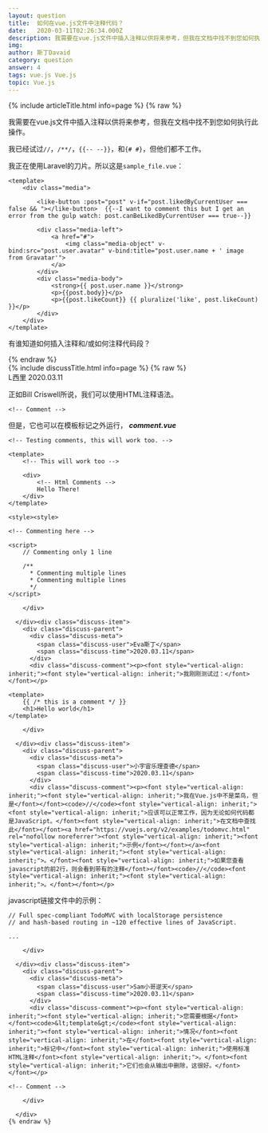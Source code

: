 ```yaml
---
layout: question
title:  如何在vue.js文件中注释代码？
date:   2020-03-11T02:26:34.000Z
description: 我需要在vue.js文件中插入注释以供将来参考，但我在文档中找不到您如何执行此操作。我已经试过//，/\*\*/，{{-- --}}，和{# #}，但他们...
img: 
author: 斯丁Davaid
category: question
answer: 4
tags: vue.js Vue.js
topic: Vue.js
---
```

<div class="article-root">
  <div class="article">
    {% include articleTitle.html info=page %}
    {% raw %}
    <div class="article-content"><p><font style="vertical-align: inherit;"><font style="vertical-align: inherit;">我需要在vue.js文件中插入注释以供将来参考，但我在文档中找不到您如何执行此操作。</font></font></p>

<p><font style="vertical-align: inherit;"><font style="vertical-align: inherit;">我已经试过</font></font><code>//</code><font style="vertical-align: inherit;"><font style="vertical-align: inherit;">，</font></font><code>/**/</code><font style="vertical-align: inherit;"><font style="vertical-align: inherit;">，</font></font><code>{{-- --}}</code><font style="vertical-align: inherit;"><font style="vertical-align: inherit;">，和</font></font><code>{# #}</code><font style="vertical-align: inherit;"><font style="vertical-align: inherit;">，但他们都不工作。</font></font></p>

<p><font style="vertical-align: inherit;"><font style="vertical-align: inherit;">我正在使用Laravel的刀片。</font><font style="vertical-align: inherit;">所以这是</font></font><code>sample_file.vue</code><font style="vertical-align: inherit;"><font style="vertical-align: inherit;">：</font></font></p>

<pre><code>&lt;template&gt;<font></font>
    &lt;div class="media"&gt;<font></font>
<font></font>
        &lt;like-button :post="post" v-if="post.likedByCurrentUser === false &amp;&amp; "&gt;&lt;/like-button&gt;  {{--I want to comment this but I get an error from the gulp watch: post.canBeLikedByCurrentUser === true--}}<font></font>
<font></font>
        &lt;div class="media-left"&gt;<font></font>
            &lt;a href="#"&gt;<font></font>
                &lt;img class="media-object" v-bind:src="post.user.avatar" v-bind:title="post.user.name + ' image from Gravatar'"&gt;<font></font>
            &lt;/a&gt;<font></font>
        &lt;/div&gt;<font></font>
        &lt;div class="media-body"&gt;<font></font>
            &lt;strong&gt;{{ post.user.name }}&lt;/strong&gt;<font></font>
            &lt;p&gt;{{post.body}}&lt;/p&gt;<font></font>
            &lt;p&gt;{{post.likeCount}} {{ pluralize('like', post.likeCount) }}&lt;/p&gt;<font></font>
        &lt;/div&gt;<font></font>
    &lt;/div&gt;<font></font>
&lt;/template&gt; <font></font>
</code></pre>

<p><font style="vertical-align: inherit;"><font style="vertical-align: inherit;">有谁知道如何插入注释和/或如何注释代码段？</font></font></p></div>
    {% endraw %}
  </div>

  <div class="discuss-wrapper">
    {% include discussTitle.html info=page %}
    {% raw %}
    <div class="discuss-item">
        <div class="discuss-parent">
          <div class="discuss-meta">
            <span class="discuss-user">L西里</span>
            <span class="discuss-time">2020.03.11</span>
          </div>
          <div class="discuss-comment"><p><font style="vertical-align: inherit;"><font style="vertical-align: inherit;">正如Bill Criswell所说，我们可以使用HTML注释语法。</font></font></p>

<pre><code>&lt;!-- Comment --&gt;
</code></pre>

<p><font style="vertical-align: inherit;"><font style="vertical-align: inherit;">但是，它也可以在模板标记之外运行，
 </font></font><strong><em><font style="vertical-align: inherit;"><font style="vertical-align: inherit;">comment.vue</font></font></em></strong></p>

<pre><code>&lt;!-- Testing comments, this will work too. --&gt;<font></font>
<font></font>
&lt;template&gt;<font></font>
    &lt;!-- This will work too --&gt;<font></font>
<font></font>
    &lt;div&gt;<font></font>
        &lt;!-- Html Comments --&gt;<font></font>
        Hello There!<font></font>
    &lt;/div&gt;<font></font>
&lt;/template&gt;<font></font>
<font></font>
&lt;style&gt;&lt;style&gt;<font></font>
<font></font>
&lt;!-- Commenting here --&gt;<font></font>
<font></font>
&lt;script&gt;<font></font>
    // Commenting only 1 line<font></font>
<font></font>
    /**<font></font>
      * Commenting multiple lines<font></font>
      * Commenting multiple lines<font></font>
      */<font></font>
&lt;/script&gt;<font></font>
</code></pre></div>
        </div>
        
      </div><div class="discuss-item">
        <div class="discuss-parent">
          <div class="discuss-meta">
            <span class="discuss-user">Eva斯丁</span>
            <span class="discuss-time">2020.03.11</span>
          </div>
          <div class="discuss-comment"><p><font style="vertical-align: inherit;"><font style="vertical-align: inherit;">我刚刚测试过：</font></font></p>

<pre><code>&lt;template&gt;<font></font>
    {{ /* this is a comment */ }}<font></font>
    &lt;h1&gt;Hello world&lt;/h1&gt;<font></font>
&lt;/template&gt;<font></font>
</code></pre></div>
        </div>
        
      </div><div class="discuss-item">
        <div class="discuss-parent">
          <div class="discuss-meta">
            <span class="discuss-user">小宇宙乐理查德</span>
            <span class="discuss-time">2020.03.11</span>
          </div>
          <div class="discuss-comment"><p><font style="vertical-align: inherit;"><font style="vertical-align: inherit;">我在Vue.js中不是菜鸟，但是</font></font><code>//</code><font style="vertical-align: inherit;"><font style="vertical-align: inherit;">应该可以正常工作，因为无论如何代码都是JavaScript。</font><font style="vertical-align: inherit;">在文档中查找此</font></font><a href="https://vuejs.org/v2/examples/todomvc.html" rel="nofollow noreferrer"><font style="vertical-align: inherit;"><font style="vertical-align: inherit;">示例</font></font></a><font style="vertical-align: inherit;"><font style="vertical-align: inherit;">。</font><font style="vertical-align: inherit;">如果您查看javascript的前2行，则会看到带有的注释</font></font><code>//</code><font style="vertical-align: inherit;"><font style="vertical-align: inherit;">。</font></font></p>

<p><font style="vertical-align: inherit;"><font style="vertical-align: inherit;">javascript链接文件中的示例：</font></font></p>

<pre><code>// Full spec-compliant TodoMVC with localStorage persistence<font></font>
// and hash-based routing in ~120 effective lines of JavaScript.<font></font>
<font></font>
...<font></font>
</code></pre></div>
        </div>
        
      </div><div class="discuss-item">
        <div class="discuss-parent">
          <div class="discuss-meta">
            <span class="discuss-user">Sam小哥逆天</span>
            <span class="discuss-time">2020.03.11</span>
          </div>
          <div class="discuss-comment"><p><font style="vertical-align: inherit;"><font style="vertical-align: inherit;">您需要根据</font></font><code>&lt;template&gt;</code><font style="vertical-align: inherit;"><font style="vertical-align: inherit;">情况</font><font style="vertical-align: inherit;">在</font><font style="vertical-align: inherit;">标记中</font><font style="vertical-align: inherit;">使用标准HTML注释</font><font style="vertical-align: inherit;">。</font><font style="vertical-align: inherit;">它们也会从输出中删除，这很好。</font></font></p>

<pre><code>&lt;!-- Comment --&gt;
</code></pre></div>
        </div>
        
      </div>
    {% endraw %}
  </div>
<div>
